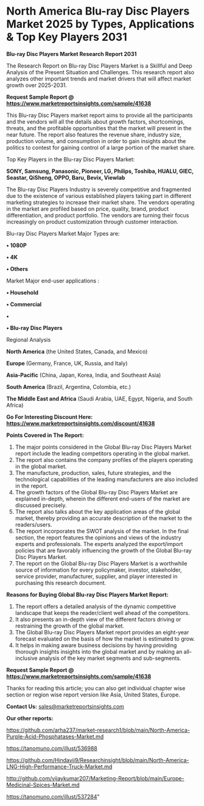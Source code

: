 # North America Blu-ray Disc Players Market 2025 by Types, Applications & Top Key Players 2031

<strong>Blu-ray Disc Players Market Research Report 2031</strong>

The Research Report on Blu-ray Disc Players Market is a Skillful and Deep Analysis of the Present Situation and Challenges. This research report also analyzes other important trends and market drivers that will affect market growth over 2025-2031.

<strong>Request Sample Report @ <a href=https://www.marketreportsinsights.com/sample/41638>https://www.marketreportsinsights.com/sample/41638</a></strong>

This Blu-ray Disc Players market report aims to provide all the participants and the vendors will all the details about growth factors, shortcomings, threats, and the profitable opportunities that the market will present in the near future. The report also features the revenue share, industry size, production volume, and consumption in order to gain insights about the politics to contest for gaining control of a large portion of the market share.

Top Key Players in the Blu-ray Disc Players Market:

<strong>SONY, Samsung, Panasonic, Pioneer, LG, Philips, Toshiba, HUALU, GIEC, Seastar, QiSheng, OPPO, Baru, Bevix, Viewlab</strong>

The Blu-ray Disc Players Industry is severely competitive and fragmented due to the existence of various established players taking part in different marketing strategies to increase their market share. The vendors operating in the market are profiled based on price, quality, brand, product differentiation, and product portfolio. The vendors are turning their focus increasingly on product customization through customer interaction.

Blu-ray Disc Players Market Major Types are:

<strong>•  1080P

•  4K

•  Others</strong>

Market Major end-user applications :

<strong>•  Household

•  Commercial

•  

•  Blu-ray Disc Players</strong>

Regional Analysis

</u><strong><b>North America</b></strong> (the United States, Canada, and Mexico)

<strong><b>Europe </b></strong>(Germany, France, UK, Russia, and Italy)

<strong><b>Asia-Pacific</b></strong> (China, Japan, Korea, India, and Southeast Asia)

<strong><b>South America</b></strong> (Brazil, Argentina, Colombia, etc.)

<strong><b>The Middle East and Africa</b></strong> (Saudi Arabia, UAE, Egypt, Nigeria, and South Africa)

<strong>Go For Interesting Discount Here: <a href=https://www.marketreportsinsights.com/discount/41638>https://www.marketreportsinsights.com/discount/41638</a></strong>

<strong>Points Covered in The Report:</strong>
<ol>
  <li>The major points considered in the Global Blu-ray Disc Players Market report include the leading competitors operating in the global market.</li>
  <li>The report also contains the company profiles of the players operating in the global market.</li>
  <li>The manufacture, production, sales, future strategies, and the technological capabilities of the leading manufacturers are also included in the report.</li>
  <li>The growth factors of the Global Blu-ray Disc Players Market are explained in-depth, wherein the different end-users of the market are discussed precisely.</li>
  <li>The report also talks about the key application areas of the global market, thereby providing an accurate description of the market to the readers/users.</li>
  <li>The report incorporates the SWOT analysis of the market. In the final section, the report features the opinions and views of the industry experts and professionals. The experts analyzed the export/import policies that are favorably influencing the growth of the Global Blu-ray Disc Players Market.</li>
  <li>The report on the Global Blu-ray Disc Players Market is a worthwhile source of information for every policymaker, investor, stakeholder, service provider, manufacturer, supplier, and player interested in purchasing this research document.</li>
</ol>
<strong>Reasons for Buying Global Blu-ray Disc Players Market Report:</strong>

<ol>
  <li>The report offers a detailed analysis of the dynamic competitive landscape that keeps the reader/client well ahead of the competitors.</li>
  <li>It also presents an in-depth view of the different factors driving or restraining the growth of the global market.</li>
  <li>The Global Blu-ray Disc Players Market report provides an eight-year forecast evaluated on the basis of how the market is estimated to grow.</li>
  <li>It helps in making aware business decisions by having providing thorough insights insights into the global market and by making an all-inclusive analysis of the key market segments and sub-segments.</li>
</ol>
<strong>Request Sample Report @ <a href=https://www.marketreportsinsights.com/sample/41638>https://www.marketreportsinsights.com/sample/41638</a></strong>


Thanks for reading this article; you can also get individual chapter wise section or region wise report version like Asia, United States, Europe.

<strong>Contact Us:</strong>
sales@marketreportsinsights.com

<strong>Our other reports:</strong>

<a href=https://github.com/arha237/market-research1/blob/main/North-America-Purple-Acid-Phosphatases-Market.md>https://github.com/arha237/market-research1/blob/main/North-America-Purple-Acid-Phosphatases-Market.md</a>

<a href=https://tanomuno.com/illust/536988>https://tanomuno.com/illust/536988</a>

<a href=https://github.com/Hindavii9/Researchinsight/blob/main/North-America-LNG-High-Performance-Truck-Market.md>https://github.com/Hindavii9/Researchinsight/blob/main/North-America-LNG-High-Performance-Truck-Market.md</a>

<a href=http://github.com/vijaykumar207/Marketing-Report/blob/main/Europe-Medicinal-Spices-Market.md>http://github.com/vijaykumar207/Marketing-Report/blob/main/Europe-Medicinal-Spices-Market.md</a>

<a href=https://tanomuno.com/illust/537284>https://tanomuno.com/illust/537284</a>"
